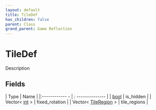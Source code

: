 ```yaml
---
layout: default
title: TileDef
has_children: false
parent: Class
grand_parent: Game Reflection
---
```

# TileDef
Description 

## Fields
| Type | Name |
|:------------ - | : -------------- |
| [bool](game-reflection/components/bool.md) | is_hidden |
| Vector< [int](game-reflection/enums/int.md) > | fixed_rotation |
| Vector< [TileRegion](game-reflection/classes/tile_region.md) > | tile_regions |
